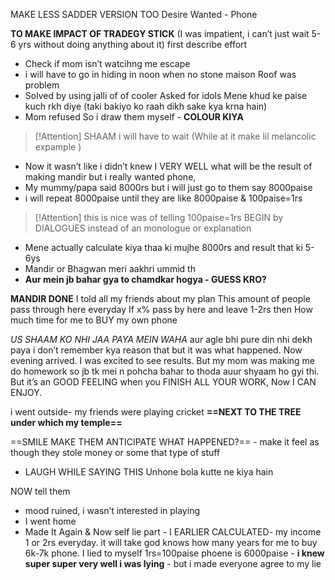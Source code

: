 MAKE LESS SADDER VERSION TOO
Desire Wanted - Phone

**TO MAKE IMPACT OF TRADEGY STICK** (I was impatient, i can’t just wait 5-6 yrs without doing anything about it)
first describe effort
- Check if mom isn’t watcihng me escape
- i will have to go in hiding in noon when no stone maison
Roof was problem
- Solved by using jalli of of cooler 
Asked for idols
Mene khud ke paise kuch rkh diye (taki bakiyo ko raah dikh sake kya krna hain)
- Mom refused
So i draw them myself - **COLOUR KIYA** 
> [!Attention] SHAAM i will have to wait (While at it make lil melancolic expample )
- Now it wasn’t like i didn’t knew I VERY WELL what will be the result of making mandir but i really wanted phone, 
- My mummy/papa said 8000rs but i will just go to them say 8000paise 
- i will repeat 8000paise until they are like 8000paise & 100paise=1rs 
> [!Attention] this is nice was of telling 100paise=1rs BEGIN by DIALOGUES instead of an monologue or explanation
- Mene actually calculate kiya thaa ki mujhe 8000rs and result that ki 5-6ys
- Mandir or Bhagwan meri aakhri ummid th
- **Aur mein jb bahar gya to chamdkar hogya -    GUESS KRO?**

**MANDIR DONE**
I told all my friends about my plan
This amount of people pass through here everyday
If x% pass by here and leave 1-2rs then
How much time for me to BUY my own phone

*US SHAAM KO NHI JAA PAYA MEIN WAHA* aur agle bhi pure din nhi dekh paya 
i don’t remember kya reason that but it was what happened.
Now evening arrived.
I was excited to see results.
But my mom was making me do homework so jb tk mei n pohcha bahar to thoda auur shyaam ho gyi thi.
But it’s an GOOD FEELING when you FINISH ALL YOUR WORK, Now I CAN ENJOY.

i went outside- my friends were playing cricket **==NEXT TO THE TREE under which my temple==**

==SMILE MAKE THEM ANTICIPATE WHAT HAPPENED?== - make it feel as though they stole money  or some that type of stuff

- LAUGH WHILE  SAYING THIS
Unhone bola kutte ne kiya hain


NOW tell them 
- mood ruined, i wasn’t interested in playing 
- I went home 
- Made It Again & Now self lie part - I EARLIER CALCULATED- my income 1 or 2rs everyday. it will take god knows how many years for me to buy 6k-7k phone. I lied to myself 1rs=100paise phoene is 6000paise - **i knew super super very well i was lying** - but i made everyone agree to my lie
